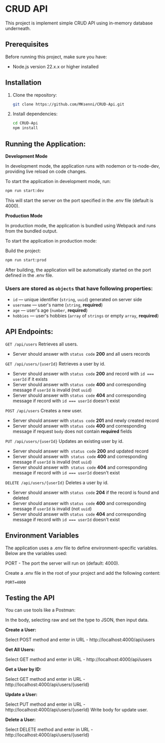 # CRUD API

This project is implement simple CRUD API using in-memory database underneath.

## Prerequisites

Before running this project, make sure you have:

- Node.js version 22.x.x or higher installed

## Installation

1. Clone the repository:
   ```bash
   git clone https://github.com/MKsenni/CRUD-Api.git
   ```
   
2. Install dependencies:
   ```bash
   cd CRUD-Api
   npm install
   ```

## Running the Application:
   **Development Mode**

   In development mode, the application runs with nodemon or ts-node-dev, providing live reload on code changes.

   To start the application in development mode, run:
   ```bash
   npm run start:dev
   ```
   This will start the server on the port specified in the .env file (default is 4000).

   **Production Mode**

   In production mode, the application is bundled using Webpack and runs from the bundled output.

To start the application in production mode:

Build the project:

```bash
npm run start:prod
```
After building, the application will be automatically started on the port defined in the .env file.

### Users are stored as `objects` that have following properties:
- `id` — unique identifier (`string`, `uuid`) generated on server side
- `username` — user's name (`string`, **required**)
- `age` — user's age (`number`, **required**)
- `hobbies` — user's hobbies (`array` of `strings` or empty `array`, **required**)

## API Endpoints: 

``` GET /api/users ```
Retrieves all users.

- Server should answer with `status code` **200** and all users records

```GET /api/users/{userId}```
Retrieves a user by id.

- Server should answer with `status code` **200** and record with `id === userId` if it exists
- Server should answer with `status code` **400** and corresponding message if `userId` is invalid (not `uuid`)
- Server should answer with `status code` **404** and corresponding message if record with `id === userId` doesn't exist

```POST /api/users```
Creates a new user.

- Server should answer with `status code` **201** and newly created record
- Server should answer with `status code` **400** and corresponding message if request `body` does not contain **required** fields

```PUT /api/users/{userId}```
Updates an existing user by id.

- Server should answer with` status code` **200** and updated record
- Server should answer with` status code` **400** and corresponding message if `userId` is invalid (not `uuid`)
- Server should answer with` status code` **404** and corresponding message if record with `id === userId` doesn't exist

```DELETE /api/users/{userId}```
Deletes a user by id.

- Server should answer with `status code` **204** if the record is found and deleted
- Server should answer with `status code` **400** and corresponding message if `userId` is invalid (not `uuid`)
- Server should answer with `status code` **404** and corresponding message if record with `id === userId` doesn't exist

## Environment Variables

The application uses a .env file to define environment-specific variables. Below are the variables used:

PORT - The port the server will run on (default: 4000).

Create a .env file in the root of your project and add the following content:

```
PORT=4000
```

## Testing the API
You can use tools like a Postman:

In the body, selecting raw and set the type to JSON, then input data.

**Create a User:**

Select POST method and enter in URL - http://localhost:4000/api/users

**Get All Users:**

Select GET method and enter in URL - http://localhost:4000/api/users

**Get a User by ID:**

Select GET method and enter in URL - http://localhost:4000/api/users/{userId}

**Update a User:**

Select PUT method and enter in URL - http://localhost:4000/api/users/{userId}
Write body for update user.

**Delete a User:**

Select DELETE method and enter in URL - http://localhost:4000/api/users/{userId}